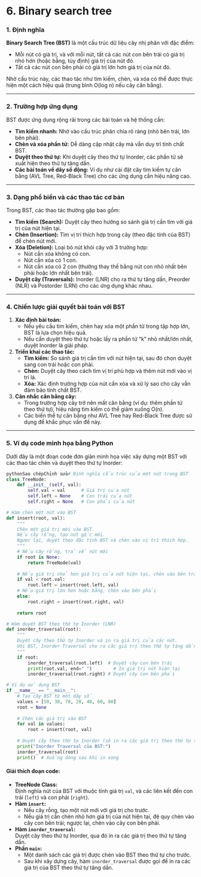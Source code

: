# 6. Binary search tree

### 1. Định nghĩa

**Binary Search Tree (BST)** là một cấu trúc dữ liệu cây nhị phân với đặc điểm:

* Mỗi nút có giá trị, và với mỗi nút, tất cả các nút con bên trái có giá trị nhỏ hơn (hoặc bằng, tùy định) giá trị của nút đó.
* Tất cả các nút con bên phải có giá trị lớn hơn giá trị của nút đó.

Nhờ cấu trúc này, các thao tác như tìm kiếm, chèn, và xóa có thể được thực hiện một cách hiệu quả (trung bình O(log n) nếu cây cân bằng).

***

### 2. Trường hợp ứng dụng

BST được ứng dụng rộng rãi trong các bài toán và hệ thống cần:

* **Tìm kiếm nhanh:** Nhờ vào cấu trúc phân chia rõ ràng (nhỏ bên trái, lớn bên phải).
* **Chèn và xóa phần tử:** Dễ dàng cập nhật cây mà vẫn duy trì tính chất BST.
* **Duyệt theo thứ tự:** Khi duyệt cây theo thứ tự Inorder, các phần tử sẽ xuất hiện theo thứ tự tăng dần.
* **Các bài toán về dãy số động:** Ví dụ như cài đặt cây tìm kiếm tự cân bằng (AVL Tree, Red-Black Tree) cho các ứng dụng cần hiệu năng cao.

***

### 3. Dạng phổ biến và các thao tác cơ bản

Trong BST, các thao tác thường gặp bao gồm:

* **Tìm kiếm (Search):** Duyệt cây theo hướng so sánh giá trị cần tìm với giá trị của nút hiện tại.
* **Chèn (Insertion):** Tìm vị trí thích hợp trong cây (theo đặc tính của BST) để chèn nút mới.
* **Xóa (Deletion):** Loại bỏ nút khỏi cây với 3 trường hợp:
  * Nút cần xóa không có con.
  * Nút cần xóa có 1 con.
  * Nút cần xóa có 2 con (thường thay thế bằng nút con nhỏ nhất bên phải hoặc lớn nhất bên trái).
* **Duyệt cây (Traversals):** Inorder (LNR) cho ra thứ tự tăng dần, Preorder (NLR) và Postorder (LRN) cho các ứng dụng khác nhau.

***

### 4. Chiến lược giải quyết bài toán với BST

1. **Xác định bài toán:**
   * Nếu yêu cầu tìm kiếm, chèn hay xóa một phần tử trong tập hợp lớn, BST là lựa chọn hiệu quả.
   * Nếu cần duyệt theo thứ tự hoặc lấy ra phần tử “k” nhỏ nhất/lớn nhất, duyệt Inorder là giải pháp.
2. **Triển khai các thao tác:**
   * **Tìm kiếm:** So sánh giá trị cần tìm với nút hiện tại, sau đó chọn duyệt sang con trái hoặc con phải.
   * **Chèn:** Duyệt cây theo cách tìm vị trí phù hợp và thêm nút mới vào vị trí lá.
   * **Xóa:** Xác định trường hợp của nút cần xóa và xử lý sao cho cây vẫn đảm bảo tính chất BST.
3. **Cân nhắc cân bằng cây:**
   * Trong trường hợp cây trở nên mất cân bằng (ví dụ: thêm phần tử theo thứ tự), hiệu năng tìm kiếm có thể giảm xuống O(n).
   * Các biến thể tự cân bằng như AVL Tree hay Red-Black Tree được sử dụng để khắc phục vấn đề này.

***

### 5. Ví dụ code minh họa bằng Python

Dưới đây là một đoạn code đơn giản minh họa việc xây dựng một BST với các thao tác chèn và duyệt theo thứ tự Inorder:

```python
pythonSao chépChỉnh sửa# Định nghĩa cấu trúc của một nút trong BST
class TreeNode:
    def __init__(self, val):
        self.val = val      # Giá trị của nút
        self.left = None    # Con trái của nút
        self.right = None   # Con phải của nút

# Hàm chèn một nút vào BST
def insert(root, val):
    """
    Chèn một giá trị mới vào BST.
    Nếu cây rỗng, tạo nút gốc mới.
    Ngược lại, duyệt theo đặc tính BST và chèn vào vị trí thích hợp.
    """
    # Nếu cây rỗng, trả về nút mới
    if root is None:
        return TreeNode(val)
    
    # Nếu giá trị nhỏ hơn giá trị của nút hiện tại, chèn vào bên trái
    if val < root.val:
        root.left = insert(root.left, val)
    # Nếu giá trị lớn hơn hoặc bằng, chèn vào bên phải
    else:
        root.right = insert(root.right, val)
    
    return root

# Hàm duyệt BST theo thứ tự Inorder (LNR)
def inorder_traversal(root):
    """
    Duyệt cây theo thứ tự Inorder và in ra giá trị của các nút.
    Với BST, Inorder Traversal cho ra các giá trị theo thứ tự tăng dần.
    """
    if root:
        inorder_traversal(root.left)  # Duyệt cây con bên trái
        print(root.val, end=" ")        # In giá trị nút hiện tại
        inorder_traversal(root.right) # Duyệt cây con bên phải

# Ví dụ sử dụng BST
if __name__ == "__main__":
    # Tạo cây BST từ một dãy số
    values = [50, 30, 70, 20, 40, 60, 80]
    root = None
    
    # Chèn các giá trị vào BST
    for val in values:
        root = insert(root, val)
    
    # Duyệt cây theo thứ tự Inorder (sẽ in ra các giá trị theo thứ tự tăng dần)
    print("Inorder Traversal của BST:")
    inorder_traversal(root)
    print()  # Xuống dòng sau khi in xong
```

#### Giải thích đoạn code:

* **TreeNode Class:**\
  Định nghĩa nút của BST với thuộc tính giá trị `val`, và các liên kết đến con trái (`left`) và con phải (`right`).
* **Hàm `insert`:**
  * Nếu cây rỗng, tạo một nút mới với giá trị cho trước.
  * Nếu giá trị cần chèn nhỏ hơn giá trị của nút hiện tại, đệ quy chèn vào cây con bên trái; ngược lại, chèn vào cây con bên phải.
* **Hàm `inorder_traversal`:**\
  Duyệt cây theo thứ tự Inorder, qua đó in ra các giá trị theo thứ tự tăng dần.
* **Phần `main`:**
  * Một danh sách các giá trị được chèn vào BST theo thứ tự cho trước.
  * Sau khi xây dựng cây, hàm `inorder_traversal` được gọi để in ra các giá trị của BST theo thứ tự tăng dần.
